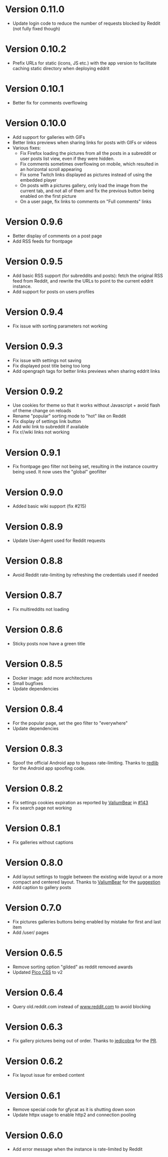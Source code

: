 # Version 0.11.0

- Update login code to reduce the number of requests blocked by Reddit (not fully fixed though)

# Version 0.10.2

- Prefix URLs for static (icons, JS etc.) with the app version to facilitate caching static directory
when deploying eddrit

# Version 0.10.1

- Better fix for comments overflowing

# Version 0.10.0

- Add support for galleries with GIFs
- Better links previews when sharing links for posts with GIFs or videos
- Various fixes:
    - Fix Firefox loading the pictures from all the posts in a subreddit or user posts list view, even if they were hidden.
    - Fix comments sometimes overflowing on mobile, which resulted in an horizontal scroll appearing
    - Fix some Twitch links displayed as pictures instead of using the embedded player
    - On posts with a pictures gallery, only load the image from the current tab, and not all of them and fix the previous button being enabled on the first picture
    - On a user page, fix links to comments on "Full comments" links

# Version 0.9.6

- Better display of comments on a post page
- Add RSS feeds for frontpage

# Version 0.9.5

- Add basic RSS support (for subreddits and posts): fetch the original RSS feed from Reddit, and rewrite the URLs to point to the current eddrit instance.
- Add support for posts on users profiles

# Version 0.9.4

- Fix issue with sorting parameters not working

# Version 0.9.3

- Fix issue with settings not saving
- Fix displayed post title being too long
- Add opengraph tags for better links previews when sharing eddrit links

# Version 0.9.2

- Use cookies for theme so that it works without Javascript + avoid flash of theme change on reloads
- Rename "popular" sorting mode to "hot" like on Reddit
- Fix display of settings link button
- Add wiki link to subreddit if available
- Fix r/<subreddit>/wiki links not working

# Version 0.9.1

- Fix frontpage geo filter not being set, resulting in the instance country being used. It now uses the "global" geofilter

# Version 0.9.0

- Added basic wiki support (fix #215)

# Version 0.8.9

- Update User-Agent used for Reddit requests

# Version 0.8.8

- Avoid Reddit rate-limiting by refreshing the credentials used if needed

# Version 0.8.7

- Fix multireddits not loading

# Version 0.8.6

- Sticky posts now have a green title

# Version 0.8.5

- Docker image: add more architectures
- Small bugfixes
- Update dependencies

# Version 0.8.4

- For the popular page, set the geo filter to "everywhere"
- Update dependencies

# Version 0.8.3

- Spoof the official Android app to bypass rate-limiting. Thanks to [redlib](https://github.com/redlib-org/redlib) for the Android app spoofing code.

# Version 0.8.2

- Fix settings cookies expiration as reported by [ValiumBear](https://github.com/ValiumBear) in [#143](https://github.com/corenting/eddrit/issues/143)
- Fix search page not working

# Version 0.8.1

- Fix galleries without captions

# Version 0.8.0

- Add layout settings to toggle between the existing wide layout or a more compact and centered layout. Thanks to [ValiumBear](https://github.com/ValiumBear) for the [suggestion](https://github.com/corenting/eddrit/issues/133)
- Add caption to gallery posts

# Version 0.7.0

- Fix pictures galleries buttons being enabled by mistake for first and last item
- Add /user/ pages

# Version 0.6.5

- Remove sorting option "gilded" as reddit removed awards
- Updated [Pico CSS](https://v2.picocss.com/) to v2

# Version 0.6.4

- Query old.reddit.com instead of www.reddit.com to avoid blocking

# Version 0.6.3

- Fix gallery pictures being out of order. Thanks to [jedicobra](https://github.com/jedicobra) for the [PR](https://github.com/corenting/eddrit/pull/114).

# Version 0.6.2

- Fix layout issue for embed content

# Version 0.6.1

- Remove special code for gfycat as it is shutting down soon
- Update httpx usage to enable http2 and connection pooling

# Version 0.6.0

- Add error message when the instance is rate-limited by Reddit
